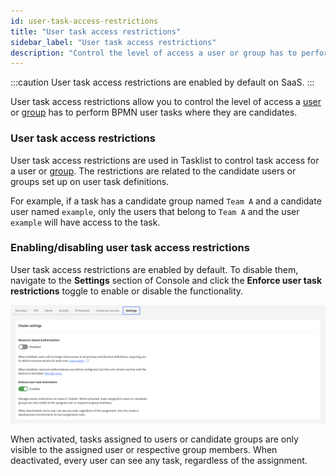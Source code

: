 ```yaml
---
id: user-task-access-restrictions
title: "User task access restrictions"
sidebar_label: "User task access restrictions"
description: "Control the level of access a user or group has to perform tasks in the system via user task access restrictions."
---
```


:::caution
User task access restrictions are enabled by default on SaaS.
:::

User task access restrictions allow you to control the level of access a [user](../../console/manage-organization/manage-users.md) or
[group](user-groups.md) has to perform BPMN user tasks where they are candidates.

### User task access restrictions

User task access restrictions are used in Tasklist to control task access for a
user or [group](user-groups.md). The restrictions are
related to the candidate users or groups set up on user task definitions.

For example, if a task has a candidate group named `Team A` and a candidate user named `example`, only the
users that belong to `Team A` and the user `example` will have access to the task.

### Enabling/disabling user task access restrictions

User task access restrictions are enabled by default. To disable them, navigate to the **Settings** section of Console and click the **Enforce user task restrictions** toggle to enable or disable the functionality.

![Enabling User Task Restriction](../assets/access-control/enforce-user-task-restriction.png)

When activated, tasks assigned to users or candidate groups are only visible to the assigned user or respective group members. When deactivated, every user can see any task, regardless of the assignment.
